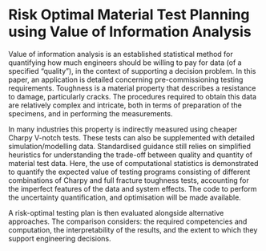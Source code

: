 # Risk Optimal Material Test Planning using Value of Information Analysis

Value of information analysis is an established statistical method for quantifying how much engineers should be willing to pay for data (of a specified “quality”), in the context of supporting a decision problem. In this paper, an application is detailed concerning pre-commissioning testing requirements.
Toughness is a material property that describes a resistance to damage, particularly cracks. The procedures required to obtain this data are relatively complex and intricate, both in terms of preparation of the specimens, and in performing the measurements.

In many industries this property is indirectly measured using cheaper Charpy V-notch tests. These tests can also be
supplemented with detailed simulation/modelling data.
Standardised guidance still relies on simplified heuristics for understanding the trade-off between quality and quantity of material test data. Here, the use of computational statistics is demonstrated to quantify the expected value of testing programs consisting of different combinations of Charpy and full fracture toughness tests, accounting for the imperfect features of the data and system effects. The code to perform the uncertainty quantification, and optimisation will be made available.

A risk-optimal testing plan is then evaluated alongside alternative approaches. The comparison considers: the required competencies and computation, the interpretability of the results, and the extent to which they support engineering decisions.
